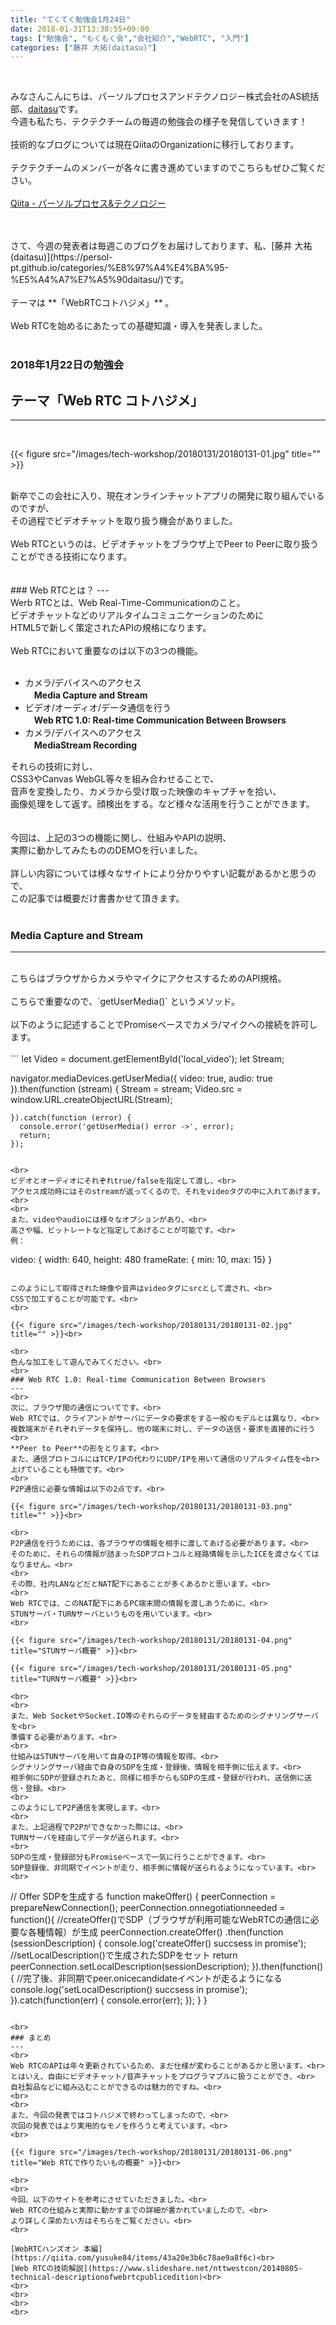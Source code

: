 ```yaml
---
title: "てくてく勉強会1月24日"
date: 2018-01-31T13:38:55+09:00
tags: ["勉強会", "もくもく会","会社紹介","WebRTC", "入門"]
categories: ["藤井 大祐(daitasu)"]
---
```


<br>

みなさんこんにちは、パーソルプロセスアンドテクノロジー株式会社のAS統括部、[daitasu](https://persol-pt.github.io/categories/%E8%97%A4%E4%BA%95-%E5%A4%A7%E7%A5%90daitasu/)です。<br>
今週も私たち、テクテクチームの毎週の勉強会の様子を発信していきます！<br>
<br>
技術的なブログについては現在QiitaのOrganizationに移行しております。<br>
<br>
テクテクチームのメンバーが各々に書き進めていますのでこちらもぜひご覧ください。<br>
<br>
[Qiita - パーソルプロセス&テクノロジー](https://qiita.com/organizations/persol-pt)<br>
<br>

<br>
さて、今週の発表者は毎週このブログをお届けしております、私、[藤井 大祐(daitasu)](https://persol-pt.github.io/categories/%E8%97%A4%E4%BA%95-%E5%A4%A7%E7%A5%90daitasu/)です。<br>
<br>
テーマは **「WebRTCコトハジメ」** 。<br>
<br>
Web RTCを始めるにあたっての基礎知識・導入を発表しました。
<br>
<br>

### 2018年1月22日の勉強会　
## テーマ「Web RTC コトハジメ」
---

<br>

{{< figure src="/images/tech-workshop/20180131/20180131-01.jpg" title="" >}}<br>

<br>
新卒でこの会社に入り、現在オンラインチャットアプリの開発に取り組んでいるのですが、<br>
その過程でビデオチャットを取り扱う機会がありました。<br>
<br>
Web RTCというのは、ビデオチャットをブラウザ上でPeer to Peerに取り扱うことができる技術になります。<br>
<br>
<br>
### Web RTCとは？
---
<br>
Werb RTCとは、Web Real-Time-Communicationのこと。<br>
ビデオチャットなどのリアルタイムコミュニケーションのために<br>
HTML5で新しく策定されたAPIの規格になります。<br>
<br>
Web RTCにおいて重要なのは以下の3つの機能。<br>
<br>

- カメラ/デバイスへのアクセス<br>
　**Media Capture and Stream**
- ビデオ/オーディオ/データ通信を行う<br>
　**Web RTC 1.0: Real-time Communication Between Browsers**
- カメラ/デバイスへのアクセス<br>
　**MediaStream Recording**

それらの技術に対し、<br>
CSS3やCanvas WebGL等々を組み合わせることで、<br>
音声を変換したり、カメラから受け取った映像のキャプチャを拾い、<br>
画像処理をして返す。顔検出をする。など様々な活用を行うことができます。<br>
<br>
<br>
今回は、上記の3つの機能に関し、仕組みやAPIの説明、<br>
実際に動かしてみたもののDEMOを行いました。<br>
<br>
詳しい内容については様々なサイトにより分かりやすい記載があるかと思うので、<br>
この記事では概要だけ書書かせて頂きます。<br>
<br>

### Media Capture and Stream
---
<br>
こちらはブラウザからカメラやマイクにアクセスするためのAPI規格。<br>
<br>
こちらで重要なので、`getUserMedia()` というメソッド。<br>
<br>
以下のように記述することでPromiseベースでカメラ/マイクへの接続を許可します。<br>
<br>
```
let Video = document.getElementById('local_video');
let Stream;

navigator.mediaDevices.getUserMedia({
      video: true,
      audio: true
    }).then(function (stream) {
      Stream = stream;
      Video.src = window.URL.createObjectURL(Stream);

    }).catch(function (error) {
      console.error('getUserMedia() error ->', error);
      return;
    });
```

<br>
ビデオとオーディオにそれぞれtrue/falseを指定して渡し、<br>
アクセス成功時にはそのstreamが返ってくるので、それをvideoタグの中に入れてあげます。<br>
<br>
また、videoやaudioには様々なオプションがあり、<br>
高さや幅、ビットレートなど指定してあげることが可能です。<br>
例：

```
 video: {
    width: 640,
    height: 480
    frameRate: { min: 10, max: 15}
 }
```

このようにして取得された映像や音声はvideoタグにsrcとして渡され、<br>
CSSで加工することが可能です。<br>
<br>

{{< figure src="/images/tech-workshop/20180131/20180131-02.jpg" title="" >}}<br>

<br>
色んな加工をして遊んでみてください。<br>
<br>
### Web RTC 1.0: Real-time Communication Between Browsers
---
<br>
次に、ブラウザ間の通信についてです。<br>
Web RTCでは、クライアントがサーバにデータの要求をする一般のモデルとは異なり、<br>
複数端末がそれぞれデータを保持し、他の端末に対し、データの送信・要求を直接的に行う<br>
**Peer to Peer**の形をとります。<br>
また、通信プロトコルにはTCP/IPの代わりにUDP/IPを用いて通信のリアルタイム性を<br>
上げていることも特徴です。<br>
<br>
P2P通信に必要な情報は以下の2点です。<br>

{{< figure src="/images/tech-workshop/20180131/20180131-03.png" title="" >}}<br>

<br>
P2P通信を行うためには、各ブラウザの情報を相手に渡してあげる必要があります。<br>
そのために、それらの情報が詰まったSDPプロトコルと経路情報を示したICEを渡さなくてはなりません。<br>
<br>
その際、社内LANなどだとNAT配下にあることが多くあるかと思います。<br>
<br>
Web RTCでは、このNAT配下にあるPC端末間の情報を渡しあうために、<br>
STUNサーバ・TURNサーバというものを用いています。<br>
<br>

{{< figure src="/images/tech-workshop/20180131/20180131-04.png" title="STUNサーバ概要" >}}<br>

{{< figure src="/images/tech-workshop/20180131/20180131-05.png" title="TURNサーバ概要" >}}<br>

<br>
<br>
また、Web SocketやSocket.IO等のそれらのデータを経由するためのシグナリングサーバを<br>
準備する必要があります。<br>
<br>
仕組みはSTUNサーバを用いて自身のIP等の情報を取得。<br>
シグナリングサーバ経由で自身のSDPを生成・登録後、情報を相手側に伝えます。<br>
相手側にSDPが登録されたあと、同様に相手からもSDPの生成・登録が行われ、送信側に送信・登録。<br>
<br>
このようにしてP2P通信を実現します。<br>
<br>
また、上記過程でP2Pができなかった際には、<br>
TURNサーバを経由してデータが送られます。<br>
<br>
SDPの生成・登録部分もPromiseベースで一気に行うことができます。<br>
SDP登録後、非同期でイベントが走り、相手側に情報が送られるようになっています。<br>
<br>
```
// Offer SDPを生成する
function makeOffer() {
    peerConnection = prepareNewConnection();
    peerConnection.onnegotiationneeded = function(){
        //createOffer()でSDP（ブラウザが利用可能なWebRTCの通信に必要な各種情報）が生成
        peerConnection.createOffer()
            .then(function (sessionDescription) {
                console.log('createOffer() succsess in promise');
                //setLocalDescription()で生成されたSDPをセット
                return peerConnection.setLocalDescription(sessionDescription);
            }).then(function() {
                //完了後、非同期でpeer.onicecandidateイベントが走るようになる
                console.log('setLocalDescription() succsess in promise');
        }).catch(function(err) {
            console.error(err);
        });
    }
}
```

<br>
### まとめ
---
<br>
Web RTCのAPIは年々更新されているため、まだ仕様が変わることがあるかと思います。<br>
とはいえ、自由にビデオチャット/音声チャットをプログラマブルに扱うことができ、<br>
自社製品などに組み込むことができるのは魅力的ですね。<br>
<br>
<br>
また、今回の発表ではコトハジメで終わってしまったので、<br>
次回の発表ではより実用的なモノを作ろうと考えています。<br>
<br>

{{< figure src="/images/tech-workshop/20180131/20180131-06.png" title="Web RTCで作りたいもの概要" >}}<br>

<br>
<br>
今回、以下のサイトを参考にさせていただきました。<br>
Web RTCの仕組みと実際に動かすまでの詳細が書かれていましたので、<br>
より詳しく深めたい方はそちらをご覧ください。<br>
<br>

[WebRTCハンズオン 本編](https://qiita.com/yusuke84/items/43a20e3b6c78ae9a8f6c)<br>
[Web RTCの技術解説](https://www.slideshare.net/nttwestcon/20140805-technical-descriptionofwebrtcpublicedition)<br>
<br>
<br>
<br>
<br>
